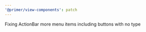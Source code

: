```yaml
---
'@primer/view-components': patch
---
```


Fixing ActionBar more menu items including buttons with no type

<!-- Changed components: Primer::Alpha::ActionBar -->
